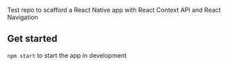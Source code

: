 Test repo to scafford a React Native app with React Context API and React Navigation

## Get started
`npm start` to start the app in development